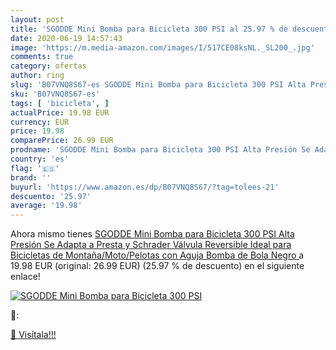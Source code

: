 ```yaml
---
layout: post
title: 'SGODDE Mini Bomba para Bicicleta 300 PSI al 25.97 % de descuento'
date: 2020-06-19 14:57:43
image: 'https://m.media-amazon.com/images/I/517CE08ksNL._SL200_.jpg'
comments: true
category: ofertas
author: ring
slug: 'B07VNQ8S67-es SGODDE Mini Bomba para Bicicleta 300 PSI Alta Presión Se...'
sku: 'B07VNQ8S67-es'
tags: [ 'bicicleta', ]
actualPrice: 19.98 EUR
currency: EUR
price: 19.98
comparePrice: 26.99 EUR
prodname: 'SGODDE Mini Bomba para Bicicleta 300 PSI Alta Presión Se Adapta a Presta y Schrader  Válvula Reversible  Ideal para Bicicletas de Montaña/Moto/Pelotas  con Aguja Bomba de Bola   Negro '
country: 'es'
flag: '🇪🇸'
brand: ''
buyurl: 'https://www.amazon.es/dp/B07VNQ8S67/?tag=tolees-21'
descuento: '25.97'
average: '19.98'
---
```


Ahora mismo tienes [SGODDE Mini Bomba para Bicicleta 300 PSI Alta Presión Se Adapta a Presta y Schrader  Válvula Reversible  Ideal para Bicicletas de Montaña/Moto/Pelotas  con Aguja Bomba de Bola   Negro ](https://www.amazon.es/dp/B07VNQ8S67/?tag=tolees-21) a 19.98 EUR (original: 26.99 EUR) (25.97 %  de descuento) en el siguiente enlace!

[![SGODDE Mini Bomba para Bicicleta 300 PSI](https://m.media-amazon.com/images/I/517CE08ksNL._SL200_.jpg)](https://www.amazon.es/dp/B07VNQ8S67/?tag=tolees-21)

🔎:


[🛒 Visítala!!!](https://www.amazon.es/dp/B07VNQ8S67/?tag=tolees-21)
